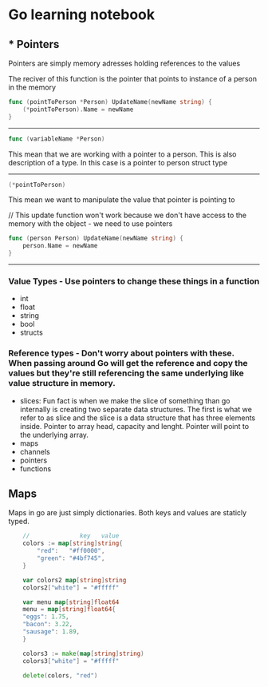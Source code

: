 # Go learning notebook

## * Pointers 
Pointers are simply memory adresses holding references to the values 


The reciver of this function is the pointer that points to instance of a person in the memory

```go
func (pointToPerson *Person) UpdateName(newName string) {
	(*pointToPerson).Name = newName
}
```

---
```go 
func (variableName *Person) 
``` 
This mean that we are working with a pointer to a person. This is also description of a type. In this case is a pointer to person struct type

---
```go
(*pointToPerson) 
```
This mean we want to manipulate the value that pointer is pointing to

// This update function won't work because we don't have access to the memory with the object - we need to use pointers
```go 
func (person Person) UpdateName(newName string) {
	person.Name = newName
}
```
---

### Value Types - Use pointers to change these things in a function 
- int 
- float 
- string
- bool 
- structs

### Reference types - Don't worry about pointers with these. When passing around Go will get the reference and copy the values but they're still referencing the same underlying like value structure in memory. 
- slices: Fun fact is when we make the slice of something than go internally is creating two separate data structures. The first is what we refer to as slice and the slice is a data structure that has three elements inside. Pointer to array head, capacity and lenght. Pointer will point to the underlying array. 
- maps
- channels
- pointers
- functions

## Maps

Maps in go are just simply dictionaries. Both keys and values are staticly typed.
```go 
	//   			key	  value
	colors := map[string]string{
		"red":   "#ff0000",
		"green": "#4bf745",
	}

	var colors2 map[string]string 
	colors2["white"] = "#fffff"

	var menu map[string]float64
	menu = map[string]float64{
    "eggs": 1.75,
    "bacon": 3.22,
    "sausage": 1.89,
	}

	colors3 := make(map[string]string)
	colors3["white"] = "#fffff"

	delete(colors, "red")
``` 
  
